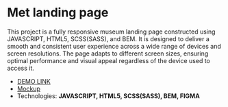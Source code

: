 # Met landing page
This project is a fully responsive museum landing page constructed using JAVASCRIPT, HTML5, SCSS(SASS), and BEM.
It is designed to deliver a smooth and consistent user experience across a wide range of devices and screen resolutions.
The page adapts to different screen sizes, ensuring optimal performance and visual appeal regardless of the device used to access it.

- [DEMO LINK](https://sylcym.github.io/met-landing-page/)
- [Mockup](https://www.figma.com/file/lSR1m42L9YwzQwzzxKwHpw/THE-MET?type=design&node-id=8590-29&t=E5toP8IBBFJPQtlL-0)
- Technologies: **JAVASCRIPT, HTML5, SCSS(SASS), BEM, FIGMA**
